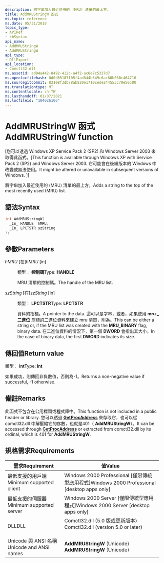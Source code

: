```yaml
---
description: 將字串加入最近使用的 (MRU) 清單的最上方。
title: AddMRUStringW 函式
ms.topic: reference
ms.date: 05/31/2018
topic_type:
- APIRef
- kbSyntax
api_name:
- AddMRUStringW
- AddMRUStringW
api_type:
- DllExport
api_location:
- Comctl32.dll
ms.assetid: ad94a442-8492-412c-a4f2-ac6e7c5327d7
ms.openlocfilehash: 0d0d65187105f4ad844b349c6ac60b030c464716
ms.sourcegitcommit: 831e8f3db78ab820e1710cede244553c70e50500
ms.translationtype: MT
ms.contentlocale: zh-TW
ms.lasthandoff: 01/07/2021
ms.locfileid: "104026106"
---
```

# <a name="addmrustringw-function"></a><span data-ttu-id="d5a9a-103">AddMRUStringW 函式</span><span class="sxs-lookup"><span data-stu-id="d5a9a-103">AddMRUStringW function</span></span>

<span data-ttu-id="d5a9a-104">\[您可以透過 Windows XP Service Pack 2 (SP2) 和 Windows Server 2003 來取得此函式。</span><span class="sxs-lookup"><span data-stu-id="d5a9a-104">\[This function is available through Windows XP with Service Pack 2 (SP2) and Windows Server 2003.</span></span> <span data-ttu-id="d5a9a-105">它可能會在後續版本的 Windows 中改變或無法使用。</span><span class="sxs-lookup"><span data-stu-id="d5a9a-105">It might be altered or unavailable in subsequent versions of Windows.</span></span> <span data-ttu-id="d5a9a-106">\]</span><span class="sxs-lookup"><span data-stu-id="d5a9a-106">\]</span></span>

<span data-ttu-id="d5a9a-107">將字串加入最近使用的 (MRU) 清單的最上方。</span><span class="sxs-lookup"><span data-stu-id="d5a9a-107">Adds a string to the top of the most recently used (MRU) list.</span></span>

## <a name="syntax"></a><span data-ttu-id="d5a9a-108">語法</span><span class="sxs-lookup"><span data-stu-id="d5a9a-108">Syntax</span></span>


```C++
int AddMRUStringW(
  _In_ HANDLE  hMRU,
  _In_ LPCTSTR szString
);
```



## <a name="parameters"></a><span data-ttu-id="d5a9a-109">參數</span><span class="sxs-lookup"><span data-stu-id="d5a9a-109">Parameters</span></span>

<dl> <dt>

<span data-ttu-id="d5a9a-110">*hMRU* \[在\]</span><span class="sxs-lookup"><span data-stu-id="d5a9a-110">*hMRU* \[in\]</span></span>
</dt> <dd>

<span data-ttu-id="d5a9a-111">類型： **控制碼**</span><span class="sxs-lookup"><span data-stu-id="d5a9a-111">Type: **HANDLE**</span></span>

<span data-ttu-id="d5a9a-112">MRU 清單的控制碼。</span><span class="sxs-lookup"><span data-stu-id="d5a9a-112">The handle of the MRU list.</span></span>

</dd> <dt>

<span data-ttu-id="d5a9a-113">*szString* \[在\]</span><span class="sxs-lookup"><span data-stu-id="d5a9a-113">*szString* \[in\]</span></span>
</dt> <dd>

<span data-ttu-id="d5a9a-114">類型： **LPCTSTR**</span><span class="sxs-lookup"><span data-stu-id="d5a9a-114">Type: **LPCTSTR**</span></span>

<span data-ttu-id="d5a9a-115">資料的指標。</span><span class="sxs-lookup"><span data-stu-id="d5a9a-115">A pointer to the data.</span></span> <span data-ttu-id="d5a9a-116">這可以是字串，或者，如果使用 **mru \_ 二進位** 旗標的二進位資料來建立 mru 清單，則為。</span><span class="sxs-lookup"><span data-stu-id="d5a9a-116">This can be either a string or, if the MRU list was created with the **MRU\_BINARY** flag, binary data.</span></span> <span data-ttu-id="d5a9a-117">在二進位資料的情況下，第一個 **DWORD** 會指出其大小。</span><span class="sxs-lookup"><span data-stu-id="d5a9a-117">In the case of binary data, the first **DWORD** indicates its size.</span></span>

</dd> </dl>

## <a name="return-value"></a><span data-ttu-id="d5a9a-118">傳回值</span><span class="sxs-lookup"><span data-stu-id="d5a9a-118">Return value</span></span>

<span data-ttu-id="d5a9a-119">類型： **int**</span><span class="sxs-lookup"><span data-stu-id="d5a9a-119">Type: **int**</span></span>

<span data-ttu-id="d5a9a-120">如果成功，則傳回非負數值，否則為-1。</span><span class="sxs-lookup"><span data-stu-id="d5a9a-120">Returns a non-negative value if successful, -1 otherwise.</span></span>

## <a name="remarks"></a><span data-ttu-id="d5a9a-121">備註</span><span class="sxs-lookup"><span data-stu-id="d5a9a-121">Remarks</span></span>

<span data-ttu-id="d5a9a-122">此函式不包含在公用標頭或程式庫中。</span><span class="sxs-lookup"><span data-stu-id="d5a9a-122">This function is not included in a public header or library.</span></span> <span data-ttu-id="d5a9a-123">您可以透過 [**GetProcAddress**](/windows/desktop/api/libloaderapi/nf-libloaderapi-getprocaddress) 來存取它，也可以從 comctl32.dll 中解壓縮它的序數，也就是401（ **AddMRUStringW**）。</span><span class="sxs-lookup"><span data-stu-id="d5a9a-123">It can be accessed through [**GetProcAddress**](/windows/desktop/api/libloaderapi/nf-libloaderapi-getprocaddress) or extracted from comctl32.dll by its ordinal, which is 401 for **AddMRUStringW**.</span></span>

## <a name="requirements"></a><span data-ttu-id="d5a9a-124">規格需求</span><span class="sxs-lookup"><span data-stu-id="d5a9a-124">Requirements</span></span>



| <span data-ttu-id="d5a9a-125">需求</span><span class="sxs-lookup"><span data-stu-id="d5a9a-125">Requirement</span></span> | <span data-ttu-id="d5a9a-126">值</span><span class="sxs-lookup"><span data-stu-id="d5a9a-126">Value</span></span> |
|-------------------------------------|----------------------------------------------------------------------------------------------------------------|
| <span data-ttu-id="d5a9a-127">最低支援的用戶端</span><span class="sxs-lookup"><span data-stu-id="d5a9a-127">Minimum supported client</span></span><br/> | <span data-ttu-id="d5a9a-128">Windows 2000 Professional \[僅限傳統型應用程式\]</span><span class="sxs-lookup"><span data-stu-id="d5a9a-128">Windows 2000 Professional \[desktop apps only\]</span></span><br/>                                                     |
| <span data-ttu-id="d5a9a-129">最低支援的伺服器</span><span class="sxs-lookup"><span data-stu-id="d5a9a-129">Minimum supported server</span></span><br/> | <span data-ttu-id="d5a9a-130">Windows 2000 Server \[僅限傳統型應用程式\]</span><span class="sxs-lookup"><span data-stu-id="d5a9a-130">Windows 2000 Server \[desktop apps only\]</span></span><br/>                                                           |
| <span data-ttu-id="d5a9a-131">DLL</span><span class="sxs-lookup"><span data-stu-id="d5a9a-131">DLL</span></span><br/>                      | <dl> <span data-ttu-id="d5a9a-132"><dt>Comctl32.dll (5.0 版或更新版本) </dt></span><span class="sxs-lookup"><span data-stu-id="d5a9a-132"><dt>Comctl32.dll (version 5.0 or later)</dt></span></span> </dl> |
| <span data-ttu-id="d5a9a-133">Unicode 與 ANSI 名稱</span><span class="sxs-lookup"><span data-stu-id="d5a9a-133">Unicode and ANSI names</span></span><br/>   | <span data-ttu-id="d5a9a-134">**AddMRUStringW** (Unicode) </span><span class="sxs-lookup"><span data-stu-id="d5a9a-134">**AddMRUStringW** (Unicode)</span></span><br/>                                                                         |



 

